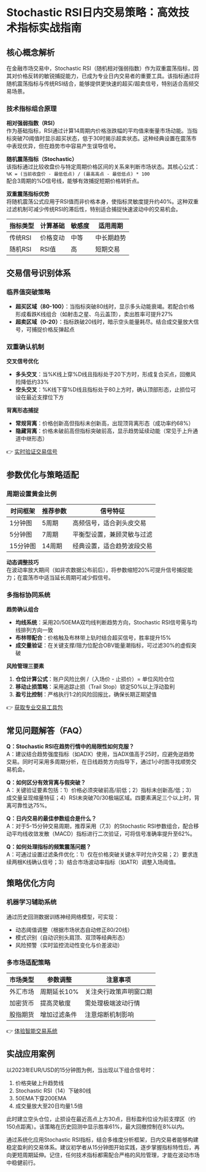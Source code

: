 # Stochastic RSI日内交易策略：高效技术指标实战指南

## 核心概念解析

在金融市场交易中，Stochastic RSI（随机相对强弱指数）作为双重震荡指标，因其对价格反转的敏锐捕捉能力，已成为专业日内交易者的重要工具。该指标通过将随机震荡指标与传统RSI结合，能够提供更快速的超买/超卖信号，特别适合高频交易场景。

### 技术指标组合原理

**相对强弱指数（RSI）**  
作为基础指标，RSI通过计算14周期内价格涨跌幅的平均值来衡量市场动能。当指标突破70阈值时显示超买状态，低于30时揭示超卖状态。这种经典设置在震荡市中表现优异，但在趋势市中容易产生误导信号。

**随机震荡指标（Stochastic）**  
该指标通过比较收盘价与特定周期价格区间的关系来判断市场状态。其核心公式：  
`%K = (当前收盘价 - 最低低点) / (最高高点 - 最低低点) * 100`  
配合3周期的%D信号线，能够有效捕捉短期价格转折点。

**双重震荡指标优势**  
将随机震荡公式应用于RSI值而非价格本身，使指标灵敏度提升约40%。这种双重过滤机制可减少传统RSI的滞后性，特别适合捕捉快速波动中的交易机会。

| 指标类型 | 计算基础 | 敏感度 | 适用周期 |
|---------|---------|-------|---------|
| 传统RSI | 价格变动 | 中等   | 中长期趋势 |
| 随机RSI | RSI值   | 高     | 短期交易 |

## 交易信号识别体系

### 临界值突破策略
- **超买区域（80-100）**：当指标突破80线时，显示多头动能衰竭。若配合价格形成看跌K线组合（如射击之星、乌云盖顶），卖出胜率可提升27%
- **超卖区域（0-20）**：指标跌破20线时，暗示空头能量耗尽。结合成交量放大信号，可捕捉价格反弹起点

### 双重确认机制
**交叉信号优化**
- **多头交叉**：当%K线上穿%D线且指标处于20下方时，形成复合买点，回撤风险降低约33%
- **空头交叉**：%K线下穿%D线且指标处于80上方时，确认顶部形态，止损位可设在最近支撑位下方

**背离形态捕捉**
- **常规背离**：价格创新高但指标未创新高，出现顶背离形态（成功率约68%）
- **隐藏背离**：价格未破前高但指标突破前高，显示趋势延续动能（常见于上升通道中继形态）

👉 [实时验证交易信号](https://bit.ly/okx_welcome)

## 参数优化与策略适配

### 周期设置黄金比例
| 时间框架 | 推荐参数 | 信号特征 |
|---------|---------|---------|
| 1分钟图 | 5周期   | 高频信号，适合剥头皮交易 |
| 5分钟图 | 7周期   | 平衡型设置，兼顾灵敏与过滤 |
| 15分钟图 | 14周期  | 经典设置，适合趋势波段交易 |

**动态调整技巧**  
在波动率放大期间（如非农数据公布前后），将参数缩短20%可提升信号捕捉能力；在震荡市中适当延长周期可减少假信号。

### 多指标协同系统
**趋势确认组合**
- **均线系统**：采用20/50EMA双均线判断趋势方向，Stochastic RSI信号需与均线排列方向一致
- **布林带配合**：价格触及布林带上轨时结合超买信号，胜率提升15%
- **成交量验证**：在关键支撑/阻力位配合OBV能量潮指标，可过滤30%的虚假突破

**风险管理三要素**
1. **仓位计算公式**：账户风险比例 /（入场价 - 止损价）= 单位风险仓位
2. **移动止损策略**：采用追踪止损（Trail Stop）锁定50%以上浮动盈利
3. **盈亏比控制**：严格执行1:2的风险回报比，确保长期正期望值

👉 [获取专业交易工具包](https://bit.ly/okx_welcome)

## 常见问题解答（FAQ）

**Q：Stochastic RSI在趋势行情中的局限性如何克服？**  
A：建议结合趋势强度指标（如ADX）使用，当ADX值高于25时，应避免逆趋势交易。同时可采用多周期分析，在日线趋势方向指导下，通过1小时图寻找顺势交易机会。

**Q：如何区分有效背离与假突破？**  
A：关键验证要素包括：1）价格必须突破前高/前低；2）指标未创新高/低；3）成交量呈现缩量特征；4）RSI未突破70/30极端区域。四要素满足三个以上时，背离可靠性达75%。

**Q：日内交易的最佳参数组合是什么？**  
A：对于5-15分钟交易周期，推荐采用（7,3）的Stochastic RSI参数组合，配合移动平均线收敛发散（MACD）指标进行二次验证，可将信号准确率提升至62%。

**Q：如何处理指标的频繁震荡问题？**  
A：可通过设置过滤条件优化：1）仅在价格突破关键水平时允许交易；2）要求连续两根K线确认信号；3）结合市场波动率指标（如ATR）调整入场阈值。

## 策略优化方向

### 机器学习辅助系统
通过历史回测数据训练神经网络模型，可实现：
- 动态阈值调整（根据市场状态自动修正80/20线）
- 模式识别（自动识别头肩顶、双顶等经典形态）
- 风险预警（实时监控流动性变化与价差波动）

### 多市场适配策略
| 市场类型 | 参数调整 | 注意事项 |
|---------|---------|---------|
| 外汇市场 | 周期延长10% | 关注央行政策声明窗口期 |
| 加密货币 | 提高灵敏度 | 需处理极端波动行情 |
| 股指期货 | 增加过滤条件 | 注意熔断机制影响 |

👉 [体验智能交易系统](https://bit.ly/okx_welcome)

## 实战应用案例

以2023年EUR/USD的15分钟图为例，当出现以下组合信号时：
1. 价格突破上升趋势线
2. Stochastic RSI（14）下破80线
3. 50EMA下穿200EMA
4. 成交量放大至20日均量1.5倍

此时建立空头仓位，止损设在最近高点上方30点，目标盈利位设为前支撑区（约150点距离）。该策略在历史回测中显示胜率61%，最大回撤控制在8%以内。

通过系统化应用Stochastic RSI指标，结合多维度分析框架，日内交易者能够构建稳定盈利的交易体系。建议初学者从15分钟图开始实践，逐步掌握指标特性后，再向更短周期延伸。记住，任何技术指标都需配合严格的风险管理，才能在波动市场中稳健前行。
